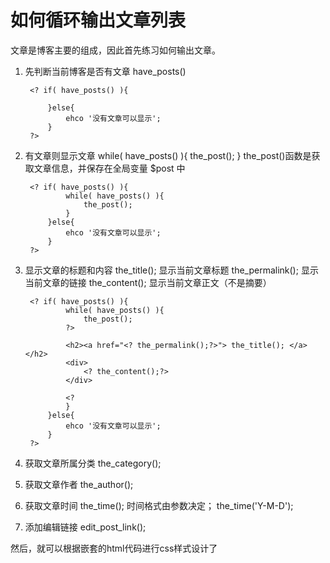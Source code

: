 # 如何循环输出文章列表

文章是博客主要的组成，因此首先练习如何输出文章。
1. 先判断当前博客是否有文章
    have_posts()

        <? if( have_posts() ){

            }else{ 
                ehco '没有文章可以显示';
            }
        ?>

2. 有文章则显示文章
    while( have_posts() ){ the_post(); }
    the_post()函数是获取文章信息，并保存在全局变量 $post 中

        <? if( have_posts() ){
                while( have_posts() ){
                    the_post(); 
                }
            }else{ 
                ehco '没有文章可以显示';
            }
        ?>
3. 显示文章的标题和内容
    the_title();
    显示当前文章标题
    the_permalink();
    显示当前文章的链接
    the_content();
    显示当前文章正文（不是摘要） 

        <? if( have_posts() ){
                while( have_posts() ){
                    the_post(); 
                ?>

                <h2><a href="<? the_permalink();?>"> the_title(); </a></h2>
                <div>
                    <? the_content();?>
                </div>
                
                <?
                }
            }else{ 
                ehco '没有文章可以显示';
            }
        ?>


4. 获取文章所属分类
    the_category();
5. 获取文章作者
    the_author();
6. 获取文章时间
    the_time();
    时间格式由参数决定；
    the_time('Y-M-D');
7. 添加编辑链接
    edit_post_link();


然后，就可以根据嵌套的html代码进行css样式设计了
    
